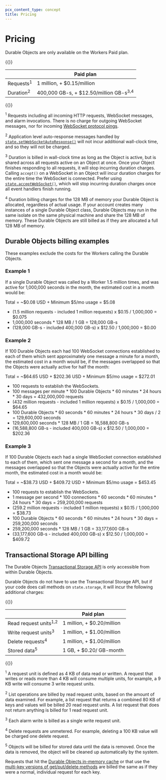 ```yaml
---
pcx_content_type: concept
title: Pricing
---
```


# Pricing

Durable Objects are only available on the Workers Paid plan.

{{<table-wrap>}}

|          | Paid plan                                         |
| -------- | ------------------------------------------------- |
| Requests<sup>1</sup> | 1 million, + $0.15/million                        |
| Duration<sup>2</sup> | 400,000 GB-s, + $12.50/million GB-s<sup>3,4</sup> |

{{</table-wrap>}}

<sup>1</sup> Requests including all incoming HTTP requests, WebSocket messages, and alarm invocations. There is no charge for outgoing WebSocket messages, nor for incoming [WebSocket protocol pings](https://www.rfc-editor.org/rfc/rfc6455#section-5.5.2).

<sup>2</sup> Application level auto-response messages handled by [`state.setWebSocketAutoResponse()`](/durable-objects/api/hibernatable-websockets-api/) will not incur additional wall-clock time, and so they will not be charged.

<sup>3</sup> Duration is billed in wall-clock time as long as the Object is active, but is shared across all requests active on an Object at once. Once your Object finishes responding to all requests, it will stop incurring duration charges. Calling `accept()` on a WebSocket in an Object will incur duration charges for the entire time the WebSocket is connected. Prefer using [`state.acceptWebSocket()`](/durable-objects/api/hibernatable-websockets-api/#state-methods-for-websockets), which will stop incurring duration charges once all event handlers finish running.

<sup>4</sup> Duration billing charges for the 128 MB of memory your Durable Object is allocated, regardless of actual usage. If your account creates many instances of a single Durable Object class, Durable Objects may run in the same isolate on the same physical machine and share the 128 MB of memory. These Durable Objects are still billed as if they are allocated a full 128 MB of memory.

## Durable Objects billing examples

These examples exclude the costs for the Workers calling the Durable Objects.

### Example 1

If a single Durable Object was called by a Worker 1.5 million times, and was active for 1,000,000 seconds in the month, the estimated cost in a month would be:

Total = ~$0.08 USD + Minimum $5/mo usage = $5.08

- (1.5 million requests - included 1 million requests) x $0.15 / 1,000,000 = $0.075
- 1,000,000 seconds \* 128 MB / 1 GB = 128,000 GB-s
- (128,000 GB-s - included 400,000 GB-s) x $12.50 / 1,000,000 = $0.00

### Example 2

If 100 Durable Objects each had 100 WebSocket connections established to each of them which sent approximately one message a minute for a month, the estimated cost in a month would be, if the messages overlapped so that the Objects were actually active for half the month:

Total = ~$64.65 USD + $202.36 USD + Minimum $5/mo usage = $272.01

- 100 requests to establish the WebSockets.
- 100 messages per minute \* 100 Durable Objects \* 60 minutes \* 24 hours \* 30 days = 432,000,000 requests
- (432 million requests - included 1 million requests) x $0.15 / 1,000,000 = $64.65
- 100 Durable Objects \* 60 seconds \* 60 minutes \* 24 hours \* 30 days / 2 = 129,600,000 seconds
- 129,600,000 seconds \* 128 MB / 1 GB = 16,588,800 GB-s
- (16,588,800 GB-s - included 400,000 GB-s) x $12.50 / 1,000,000 = $202.36

### Example 3

If 100 Durable Objects each had a single WebSocket connection established to each of them, which sent one message a second for a month, and the messages overlapped so that the Objects were actually active for the entire month, the estimated cost in a month would be:

Total = ~$38.73 USD + $409.72 USD + Minimum $5/mo usage = $453.45

- 100 requests to establish the WebSockets.
- 1 message per second \* 100 connections \* 60 seconds \* 60 minutes \* 24 hours \* 30 days = 259,200,000 requests
- (259.2 million requests - included 1 million requests) x $0.15 / 1,000,000 = $38.73
- 100 Durable Objects \* 60 seconds \* 60 minutes \* 24 hours \* 30 days = 259,200,000 seconds
- 259,200,000 seconds \* 128 MB / 1 GB = 33,177,600 GB-s
- (33,177,600 GB-s - included 400,000 GB-s) x $12.50 / 1,000,000 = $409.72

## Transactional Storage API billing

The Durable Objects [Transactional Storage API](/durable-objects/api/transactional-storage-api) is only accessible from within Durable Objects. 

Durable Objects do not have to use the Transactional Storage API, but if your code does call methods on `state.storage`, it will incur the following additional charges:

{{<table-wrap>}}

|                                  | Paid plan                  |
| -------------------------------- | -------------------------- |
| Read request units<sup>1,2</sup> | 1 million, + $0.20/million |
| Write request units<sup>3</sup>  | 1 million, + $1.00/million |
| Delete requests<sup>4</sup>      | 1 million, + $1.00/million |
| Stored data<sup>5</sup>          | 1 GB, + $0.20/ GB-month    |

{{</table-wrap>}}

<sup>1</sup> A request unit is defined as 4 KB of data read or written. A request that writes or reads more than 4 KB will consume multiple units, for example, a 9 KB write will consume 3 write request units.

<sup>2</sup>  List operations are billed by read request units, based on the amount of data examined. For example, a list request that returns a combined 80 KB of keys and values will be billed 20 read request units. A list request that does not return anything is billed for 1 read request unit.

<sup>3</sup>  Each alarm write is billed as a single write request unit.

<sup>4</sup>  Delete requests are unmetered. For example, deleting a 100 KB value will be charged one delete request.

<sup>5</sup>  Objects will be billed for stored data until the data is removed. Once the data is removed, the object will be cleaned up automatically by the system.

Requests that hit the [Durable Objects in-memory cache](/durable-objects/learning/in-memory-state/) or that use the [multi-key versions of get/put/delete methods](/durable-objects/api/transactional-storage-api/) are billed the same as if they were a normal, individual request for each key.